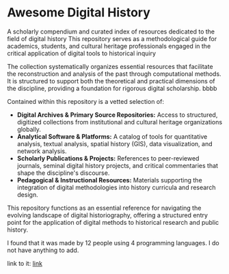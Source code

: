 # Awesome Digital History

A scholarly compendium and curated index of resources dedicated to the field of digital history This repository serves as a methodological guide for academics, students, and cultural heritage professionals engaged in the critical application of digital tools to historical inquiry

The collection systematically organizes essential resources that facilitate the reconstruction and analysis of the past through computational methods. It is structured to support both the theoretical and practical dimensions of the discipline, providing a foundation for rigorous digital scholarship. bbbb

Contained within this repository is a vetted selection of:

*   **Digital Archives & Primary Source Repositories:** Access to structured, digitized collections from institutional and cultural heritage organizations globally.
*   **Analytical Software & Platforms:** A catalog of tools for quantitative analysis, textual analysis, spatial history (GIS), data visualization, and network analysis.
*   **Scholarly Publications & Projects:** References to peer-reviewed journals, seminal digital history projects, and critical commentaries that shape the discipline's discourse.
*   **Pedagogical & Instructional Resources:** Materials supporting the integration of digital methodologies into history curricula and research design.

This repository functions as an essential reference for navigating the evolving landscape of digital historiography, offering a structured entry point for the application of digital methods to historical research and public history.

I found that it was made by 12 people using 4 programming languages. I do not have anything to add.

link to it: [link](https://github.com/maehr/awesome-digital-history)